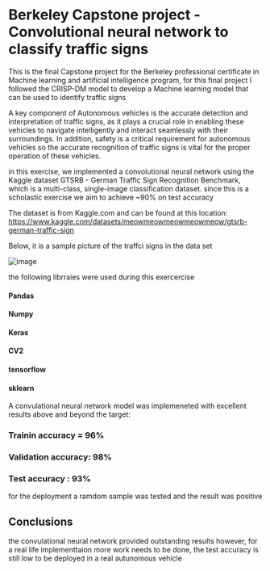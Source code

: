 # Berkeley Capstone project - Convolutional neural network to classify traffic signs
This is the final Capstone project for the Berkeley professional certificate in Machine learning and artificial intelligence program, for this final project I followed the CRISP-DM model to develop a Machine learning model that can be used to identify traffic signs

A key component of Autonomous vehicles is the accurate detection and interpretation of traffic signs, as it plays a crucial role in enabling these vehicles to navigate intelligently and interact seamlessly with their surroundings. In addition, safety is a critical requirement for autonomous vehicles so the accurate recognition of traffic signs is vital for the proper operation of these vehicles.

in this exercise, we implemented a convolutional neural network using the Kaggle dataset GTSRB - German Traffic Sign Recognition Benchmark, which is a multi-class, single-image classification dataset. since this is a scholastic exercise we aim to achieve ~90% on test accuracy

The dataset is from Kaggle.com and can be found at this location: https://www.kaggle.com/datasets/meowmeowmeowmeowmeow/gtsrb-german-traffic-sign

Below, it is a sample picture of the traffci signs in the data set 

![image](https://github.com/PedroPachucaHerrera/Capstone_final/assets/39275405/025d9ef2-4c4b-4a8f-a97c-5ed9925f4a76)

the following librraies were used during this exercercise
#### Pandas
#### Numpy
#### Keras
#### CV2
#### tensorflow
#### sklearn

A convulational neural network model was implemeneted with excellent results above and beyond the target:

### Trainin accuracy = 96%
### Validation accuracy: 98%
### Test accuracy : 93%

for the deployment a ramdom sample was tested and the result was positive 

## Conclusions
the convulational neural network provided outstanding results however, for a real life implementtaion more work needs to be done, the test accuracy is still low to be deployed in a real autunomous vehicle       

